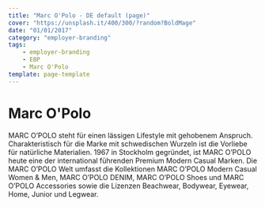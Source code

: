 ```yaml
---
title: "Marc O'Polo - DE default (page)"
cover: "https://unsplash.it/400/300/?random?BoldMage"
date: "01/01/2017"
category: "employer-branding"
tags:
    - employer-branding
    - EBP
    - Marc O'Polo
template: page-template
---
```


# Marc O'Polo

MARC O’POLO steht für einen lässigen Lifestyle mit gehobenem Anspruch. Charakteristisch für die Marke mit schwedischen Wurzeln ist die Vorliebe für natürliche Materialien. 1967 in Stockholm gegründet, ist MARC O’POLO heute eine der international führenden Premium Modern Casual Marken. Die MARC O’POLO Welt umfasst die Kollektionen MARC O’POLO Modern Casual Women & Men, MARC O’POLO DENIM, MARC O’POLO Shoes und MARC O’POLO Accessories sowie die Lizenzen Beachwear, Bodywear, Eyewear, Home, Junior und Legwear.
